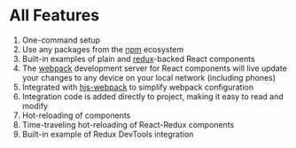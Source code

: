 # All Features

1. One-command setup
2. Use any packages from the [npm](https://www.npmjs.com) ecosystem
3. Built-in examples of plain and [redux](http://redux.js.org)-backed React components
4. The [webpack](https://webpack.github.io) development server for React components will live update your changes to any device on your local network (including phones)
5. Integrated with [hjs-webpack](https://github.com/HenrikJoreteg/hjs-webpack) to simplify webpack configuration
6. Integration code is added directly to project, making it easy to read and modify
7. Hot-reloading of components
8. Time-traveling hot-reloading of React-Redux components
9. Built-in example of Redux DevTools integration
